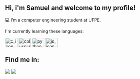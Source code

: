 ## Hi, i'm Samuel and welcome to my profile!

💻 I’m a computer engineering student at UFPE.

I'm currently learning these languages:
<div style="display:inline-block">
  <img align="center" alt="c_icon" height=30 width=40 src="https://cdn.jsdelivr.net/gh/devicons/devicon/icons/c/c-original.svg" />
  <img align="center" alt="cplusplus_icon" height=30 width=40 src="https://cdn.jsdelivr.net/gh/devicons/devicon/icons/cplusplus/cplusplus-original.svg" />
  <img align="center" alt="python_icon" height=30 width=40 src="https://cdn.jsdelivr.net/gh/devicons/devicon/icons/python/python-original.svg" />
  <img align="center" alt="js_icon" height=30 width=40 src="https://cdn.jsdelivr.net/gh/devicons/devicon/icons/javascript/javascript-original.svg" />
</div>

## Find me in: 
<div>
  <a href="https://www.linkedin.com/in/samuel-nunes-7842b8245" target="_blank"><img src="https://img.shields.io/badge/LinkedIn-0077B5?style=for-the-badge&logo=linkedin&logoColor=white" target="_blank"></a>
  <a href="https://www.instagram.com/samuelllna/" target="_blank"><img src="https://img.shields.io/badge/Instagram-E4405F?style=for-the-badge&logo=instagram&logoColor=white" target="_blank"></a>
</div>
